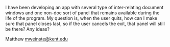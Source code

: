 I have been developing an app with several type of inter-relating document windows and one non-doc sort of panel that remains available during the life of the program. My question is, when the user quits, how can I make sure that panel closes last, so if the user cancels the exit, that panel will still be there? Any ideas?

Matthew 
mweinste@kent.edu
